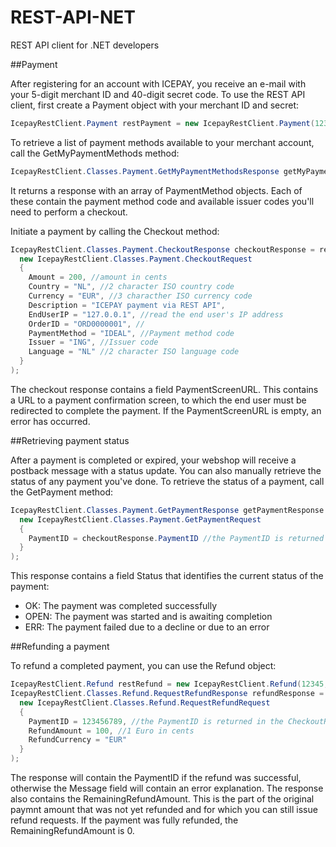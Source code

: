 # REST-API-NET
REST API client for .NET developers

##Payment

After registering for an account with ICEPAY, you receive an e-mail with your 5-digit merchant ID and 40-digit secret code.
To use the REST API client, first create a Payment object with your merchant ID and secret:

```C#
IcepayRestClient.Payment restPayment = new IcepayRestClient.Payment(12345, "AbCdEfGhIjKlMnOpQrStUvWxYz1234567890AbCd");
```

To retrieve a list of payment methods available to your merchant account, call the GetMyPaymentMethods method:

```C#
IcepayRestClient.Classes.Payment.GetMyPaymentMethodsResponse getMyPaymentMethodsResponse = restPayment.GetMyPaymentMethods();
```

It returns a response with an array of PaymentMethod objects. Each of these contain the payment method code and available issuer codes you'll need to perform a checkout.

Initiate a payment by calling the Checkout method:

```C#
IcepayRestClient.Classes.Payment.CheckoutResponse checkoutResponse = restPayment.Checkout(
  new IcepayRestClient.Classes.Payment.CheckoutRequest
  {
    Amount = 200, //amount in cents
    Country = "NL", //2 character ISO country code
    Currency = "EUR", //3 characther ISO currency code
    Description = "ICEPAY payment via REST API",
    EndUserIP = "127.0.0.1", //read the end user's IP address
    OrderID = "ORD0000001", //
    PaymentMethod = "IDEAL", //Payment method code
    Issuer = "ING", //Issuer code
    Language = "NL" //2 character ISO language code
  }
);
```

The checkout response contains a field PaymentScreenURL. This contains a URL to a payment confirmation screen, to which the end user must be redirected to complete the payment.
If the PaymentScreenURL is empty, an error has occurred.

##Retrieving payment status

After a payment is completed or expired, your webshop will receive a postback message with a status update. You can also manually retrieve the status of any payment you've done. To retrieve the status of a payment, call the GetPayment method:

```C#
IcepayRestClient.Classes.Payment.GetPaymentResponse getPaymentResponse = restPayment.GetPayment(
  new IcepayRestClient.Classes.Payment.GetPaymentRequest
  {
    PaymentID = checkoutResponse.PaymentID //the PaymentID is returned in the CheckoutResponse
  }
);
```

This response contains a field Status that identifies the current status of the payment:

* OK: The payment was completed successfully
* OPEN: The payment was started and is awaiting completion
* ERR: The payment failed due to a decline or due to an error

##Refunding a payment

To refund a completed payment, you can use the Refund object:

```C#
IcepayRestClient.Refund restRefund = new IcepayRestClient.Refund(12345, "AbCdEfGhIjKlMnOpQrStUvWxYz1234567890AbCd");
IcepayRestClient.Classes.Refund.RequestRefundResponse refundResponse = restRefund.Checkout(
  new IcepayRestClient.Classes.Refund.RequestRefundRequest
  {
    PaymentID = 123456789, //the PaymentID is returned in the CheckoutResponse
    RefundAmount = 100, //1 Euro in cents
    RefundCurrency = "EUR"
  }
);
```

The response will contain the PaymentID if the refund was successful, otherwise the Message field will contain an error explanation.
The response also contains the RemainingRefundAmount. This is the part of the original paymnt amount that was not yet refunded and for which you can still issue refund requests. If the payment was fully refunded, the RemainingRefundAmount is 0.
